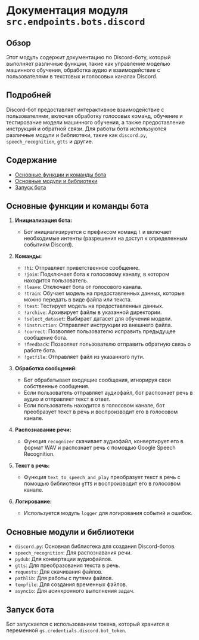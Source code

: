 # Документация модуля `src.endpoints.bots.discord`

## Обзор

Этот модуль содержит документацию по Discord-боту, который выполняет различные функции, такие как управление моделью машинного обучения, обработка аудио и взаимодействие с пользователями в текстовых и голосовых каналах Discord.

## Подробней

Discord-бот предоставляет интерактивное взаимодействие с пользователями, включая обработку голосовых команд, обучение и тестирование модели машинного обучения, а также предоставление инструкций и обратной связи. Для работы бота используются различные модули и библиотеки, такие как `discord.py`, `speech_recognition`, `gtts` и другие.

## Содержание

- [Основные функции и команды бота](#основные-функции-и-команды-бота)
- [Основные модули и библиотеки](#основные-модули-и-библиотеки)
- [Запуск бота](#запуск-бота)

## Основные функции и команды бота

1.  **Инициализация бота:**
    *   Бот инициализируется с префиксом команд `!` и включает необходимые интенты (разрешения на доступ к определенным событиям Discord).

2.  **Команды:**
    *   `!hi`: Отправляет приветственное сообщение.
    *   `!join`: Подключает бота к голосовому каналу, в котором находится пользователь.
    *   `!leave`: Отключает бота от голосового канала.
    *   `!train`: Обучает модель на предоставленных данных, которые можно передать в виде файла или текста.
    *   `!test`: Тестирует модель на предоставленных данных.
    *   `!archive`: Архивирует файлы в указанной директории.
    *   `!select_dataset`: Выбирает датасет для обучения модели.
    *   `!instruction`: Отправляет инструкции из внешнего файла.
    *   `!correct`: Позволяет пользователю исправить предыдущее сообщение бота.
    *   `!feedback`: Позволяет пользователю отправить обратную связь о работе бота.
    *   `!getfile`: Отправляет файл из указанного пути.

3.  **Обработка сообщений:**
    *   Бот обрабатывает входящие сообщения, игнорируя свои собственные сообщения.
    *   Если пользователь отправляет аудиофайл, бот распознает речь в аудио и отправляет текст в ответ.
    *   Если пользователь находится в голосовом канале, бот преобразует текст в речь и воспроизводит его в голосовом канале.

4.  **Распознавание речи:**
    *   Функция `recognizer` скачивает аудиофайл, конвертирует его в формат WAV и распознает речь с помощью Google Speech Recognition.

5.  **Текст в речь:**
    *   Функция `text_to_speech_and_play` преобразует текст в речь с помощью библиотеки `gTTS` и воспроизводит его в голосовом канале.

6.  **Логирование:**
    *   Используется модуль `logger` для логирования событий и ошибок.

## Основные модули и библиотеки

*   `discord.py`: Основная библиотека для создания Discord-ботов.
*   `speech_recognition`: Для распознавания речи.
*   `pydub`: Для конвертации аудиофайлов.
*   `gtts`: Для преобразования текста в речь.
*   `requests`: Для скачивания файлов.
*   `pathlib`: Для работы с путями файлов.
*   `tempfile`: Для создания временных файлов.
*   `asyncio`: Для асинхронного выполнения задач.

## Запуск бота

Бот запускается с использованием токена, который хранится в переменной `gs.credentials.discord.bot_token`.